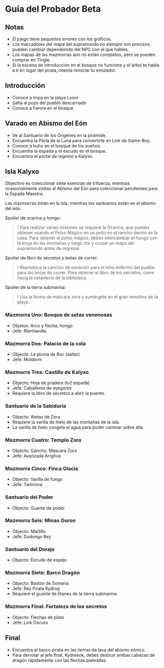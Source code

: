 # Guia del Probador Beta

## Notas

- El juego tiene pequeños errores con los gráficos.
- Los marcadores del mapa del supramundo no siempre son precisos, pueden cambiar dependiendo del NPC con el que hables.
- Los mapas de las mazmorras aún no están completos, pero se pueden comprar en Tingle.
- Si la escena de introducción en el bosque no funciona y el árbol te habla a ti en lugar del pirata, intenta reiniciar tu emulador.

## Introducción

- Conoce a Impa en la playa Loom
- Salta al pozo del pueblo descarriado
- Conoce a Farore en el bosque

## Varado en Abismo del Eón

- Ve al Santuario de los Orígenes en la pirámide.
- Encuentra la Perla de la Luna para convertirte en Link de Game-Boy.
- Conoce a buho en el bosque de los sueños.
- Encuentra la espada y el escudo en el bosque.
- Encuentra el portal de regreso a Kalyxo.

## Isla Kalyxo

Objectivo es coleccionar siete esencias de trifuerza, mientras ocasionalmente visitas el Abismo del Eón para coleccionar pendientes para la Espada Maestra.

Las mazmorras están en la isla, mientras los santuarios están en el abismo del eón.

Spoiler de ocarina y hongo:
>! Para realizar varias misiones se requiere la Ocarina, que puedes obtener usando el Polvo Mágico en un pollo en el rancho dentro de la casa. Para obtener el polvo mágico, debes intercambiar el hongo con la bruja en las montañas y luego irte y cruzar un mapa del supramundo antes de regresar.

Spoiler de libro de secretos y botas de correr:
>! Reproduce la canción de sanación para el niño enfermo del pueblo para las botas de correr. Para obtener el libro de los secretos, corre hacia la estantería de la biblioteca.

Spoiler de la tierra submarina:
>! Usa la forma de máscara zora y sumérgete en el gran remolino de la playa.

### Mazmorra Uno: Bosque de setas venenosas
- Objetos: Arco y flecha, hongo
- Jefe: Manhandla

### Mazmorra Dos: Palacio de la cola
- Objecto: La pluma de Roc (saltar)
- Jefe: Moldorm

### Mazmorra Tres: Castillo de Kalyxo
- Objecto: Hoja de pradera (lv2 espada)
- Jefe: Caballeros de eyegores
- Requiere la libro de secretos a abrir la puente.

### Santuario de la Sabiduría
- Objecto: Aletas de Zora
- Requiere la varilla de hielo de las montañas de la isla.
- La varilla de hielo congela el agua para poder caminar sobre ella.

### Mazmorra Cuatro: Templo Zora
- Objecto: Gancho, Máscara Zora
- Jefe: Avanzada Arrghus

### Mazmorra Cinco: Finca Glacia
- Objecto: Varilla de fuego
- Jefe: Twinrova

### Santuario del Poder
- Objecto: Guante de poder

### Mazmorra Seis: Minas Goron
- Objecto: Martillo
- Jefe: Dodongo Rey

### Santuario del Doraje
- Objecto: Escudo de espejo

### Mazmorra Siete: Barco Dragón
- Objecto: Bastón de Somaria
- Jefe: Rey Pirata Kydrog
- Requiere el guante de titanes de la tierra submarina.

### Mazmorra Final: Fortaleza de los secretos
- Objecto: Flechas de plata
- Jefe: Link Oscuro

## Final

- Encuentra el barco pirata en las tierras de lava del abismo eónico.
- Para derrotar al jefe final, Kydreeok, debes destruir ambas cabezas de dragón rápidamente con las flechas plateadas.
